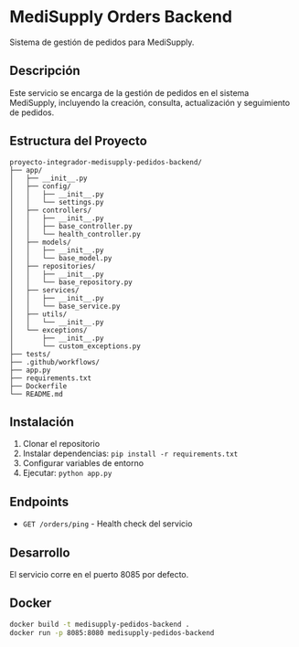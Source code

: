 # MediSupply Orders Backend

Sistema de gestión de pedidos para MediSupply.

## Descripción

Este servicio se encarga de la gestión de pedidos en el sistema MediSupply, incluyendo la creación, consulta, actualización y seguimiento de pedidos.

## Estructura del Proyecto

```
proyecto-integrador-medisupply-pedidos-backend/
├── app/
│   ├── __init__.py
│   ├── config/
│   │   ├── __init__.py
│   │   └── settings.py
│   ├── controllers/
│   │   ├── __init__.py
│   │   ├── base_controller.py
│   │   └── health_controller.py
│   ├── models/
│   │   ├── __init__.py
│   │   └── base_model.py
│   ├── repositories/
│   │   ├── __init__.py
│   │   └── base_repository.py
│   ├── services/
│   │   ├── __init__.py
│   │   └── base_service.py
│   ├── utils/
│   │   └── __init__.py
│   └── exceptions/
│       ├── __init__.py
│       └── custom_exceptions.py
├── tests/
├── .github/workflows/
├── app.py
├── requirements.txt
├── Dockerfile
└── README.md
```

## Instalación

1. Clonar el repositorio
2. Instalar dependencias: `pip install -r requirements.txt`
3. Configurar variables de entorno
4. Ejecutar: `python app.py`

## Endpoints

- `GET /orders/ping` - Health check del servicio

## Desarrollo

El servicio corre en el puerto 8085 por defecto.

## Docker

```bash
docker build -t medisupply-pedidos-backend .
docker run -p 8085:8080 medisupply-pedidos-backend
```